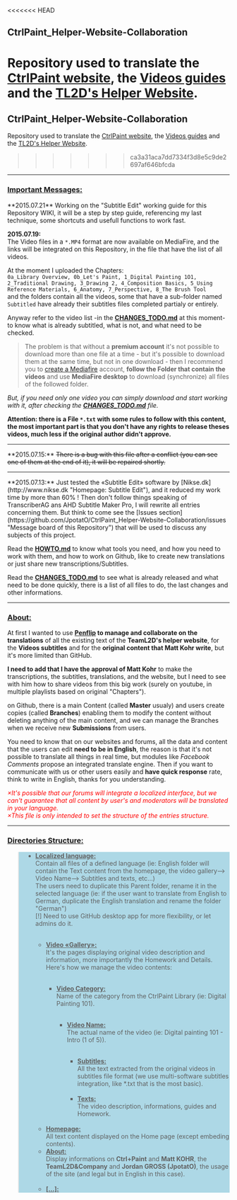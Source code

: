 <<<<<<< HEAD
<h2>CtrlPaint_Helper-Website-Collaboration</h2>

Repository used to translate the <a href="http://ctrlpaint.com" title="CtrlPaint.com Homepage">CtrlPaint website</a>, the <a href="http://ctrlpaint.com/library" title="CtrlPaint.com Video Library">Videos guides</a> and the [TL2D's Helper Website](/ "Sorry this website don't exist at this moment, follow this Repository to be notified when he his available").
=======
<h2>CtrlPaint_Helper-Website-Collaboration </h2>

Repository used to translate the <a href="http://ctrlpaint.com" title="CtrlPaint.com Homepage">CtrlPaint website</a>, the <a href="http://ctrlpaint.com/library" title="CtrlPaint.com Video Library">Videos guides</a> and the [TL2D's Helper Website](/ "Sorry this website don't exist at this moment, follow this Repository to be notified when it his available").
>>>>>>> ca3a31aca7dd7334f3d8e5c9de2697af646bfcda
<hr/>
<h3><u>Important Messages:</u></h3>
**2015.07.21**
Working on the "Subtitle Edit" working guide for this Repository WIKI, it will be a step by step guide, referencing my last technique, some shortcuts and usefull functions to work fast.

**2015.07.19:**  
The Video files in a ```*.MP4``` format are now available on MediaFire, and the links will be integrated on this Repository, in the file that have the list of all videos.  

At the moment I uploaded the Chapters:  
```0a_Library Overview, 0b_Let's Paint, 1_Digital Painting 1O1, 2_Traditional Drawing, 3_Drawing 2, 4_Composition Basics, 5_Using Reference Materials, 6_Anatomy, 7_Perspective, 8_The Brush Tool```  
and the folders contain all the videos, some that have a sub-folder named ```Subtitled``` have already their subtitles files completed partialy or entirely.  

Anyway refer to the video list -in the [**CHANGES_TODO.md**](/CHANGES_TODO.md) at this moment- to know what is already subtitled, what is not, and what need to be checked.  

>The problem is that without a **premium account** it's not possible to download more than one file at a time - but it's possible to download them at the same time, but not in one download - then I recommend you to [create a Mediafire](http://mediafire.com "homepage: mediafire.com") account, **follow the Folder that contain the videos** and use **MediaFire desktop** to download (synchronize) all files of the followed folder.

*But, if you need only one video you can simply download and start working with it, after checking the [**CHANGES_TODO.md**](/CHANGES_TODO.md) file.*  

**Attention: there is a File ```*.txt``` with some rules to follow with this content, the most important part is that you don't have any rights to release theses videos, much less if the original author didn't approve.**
<hr/>
**2015.07.15:**  
<s>There is a bug with this file after a conflict (you can see one of them at the end of it), it will be repaired shortly.</s>
<hr/>
**2015.07.13:**  
Just tested the «Subtitle Edit» software by [Nikse.dk](http://www.nikse.dk "Homepage: Subtitle Edit"), and it reduced my work time by more than 60% !
Then don't follow things speaking of TranscriberAG ans AHD Subtitle Maker Pro, I will rewrite all entries concerning them.
But think to come see the [Issues section](https://github.com/JpotatO/CtrlPaint_Helper-Website-Collaboration/issues "Message board of this Repository") that will be used to discuss any subjects of this project.

Read the [**HOWTO.md**](/HOWTO.md) to know what tools you need, and how you need to work with them, and how to work on Github, like to create new translations or just share new transcriptions/Subtitles.

Read the [**CHANGES_TODO.md**](/CHANGES_TODO.md) to see what is already released and what need to be done quickly, there is a list of all files to do, the last changes and other informations.
<hr/>
<h3><u>About:</u></h3>
At first I wanted to use <strong><a href="http//penflip.com" title="Penflip.com">Penflip</a> to manage and collaborate on the translations</strong> of all the existing text of the <strong>TeamL2D's helper website</strong>, for the <strong>Videos subtitles</strong> and for the <strong>original content that Matt Kohr write</strong>, but it's more limited than GitHub.

**I need to add that I have the approval of Matt Kohr** to make the transcriptions, the subtitles, translations, and the website, but I need to see with him how to share videos from this big work (surely on youtube, in multiple playlists based on original "Chapters").

on Github, there is a main Content (called <strong>Master</strong> usualy) and users create copies (called <strong>Branches</strong>) enabling them to modify the content without deleting anything of the main content, and we can manage the Branches when we receive new <strong>Submissions</strong> from users.


You need to know that on our websites and forums, all the data and content that the users can edit <strong>need to be in English</strong>, the reason is that it's not possible to translate all things in real time, but modules like <em>Facebook Comments</em> propose an integrated translate engine.
Then if you want to communicate with us or other users easily and <strong>have quick response</strong> rate, think to write in English, thanks for you understanding.

<em style="color:red">×It's possible that our forums will integrate a localized interface, but we can't guarantee that all content by user's and moderators will be translated in your language.<br/>
×This file is only intended to set the structure of the entries structure.</em>
<hr/>
<h3><u>Directories Structure:</u></h3>
<blockquote style="background-color:lightblue">
<ul><li><strong><u>Localized language:</u></strong><br/>
  Contain all files of a defined language (ie: English folder will contain the Text content from the homepage, the video gallery--> Video Name--> Subtitles and texts, etc…)</br>
  The users need to duplicate this Parent folder, rename it in the selected language (ie: if the user want to translate from English to German, duplicate the English translation and rename the folder "German")</br>
  [!] Need to use GitHub desktop app for more flexibility, or let admins do it.</li></br>
<ul><li><strong><u>Video «Gallery»:</u></strong><br/>
It's the pages displaying original video description and information, more importantly the Homework and Details.
Here's how we manage the video contents:</li><br/>
<ul><li><strong><u>Video Category:</u></strong><br/>
Name of the category from the CtrlPaint Library (ie: Digital Painting 101).</li></br>
<ul><li><strong><u>Video Name:</u></strong><br/>
The actual name of the video (ie: Digital painting 101 - Intro (1 of 5)).</li></br>
<ul><li><strong><u>Subtitles:</u></strong><br/>
All the text extracted from the original videos in subtitles file format (we use multi-software subtitles integration, like *.txt that is the most basic).</li><br/>
<li><strong><u>Texts:</u></strong><br/>
The video description, informations, guides and Homework.</li></ul></ul></ul></br>
<li><strong><u>Homepage:</u></strong><br/>
All text content displayed on the Home page (except embeding contents).<br/>
<li><strong><u>About:</u></strong><br/>
Display informations on <strong>Ctrl+Paint</strong> and <strong>Matt KOHR</strong>, the <strong>TeamL2D&Company</strong> and <strong>Jordan GROSS (JpotatO)</strong>, the usage of the site (and legal but in English in this case).</li><br/>
<li><strong><u>[…]:</u></strong><br/>
</blockquote>
